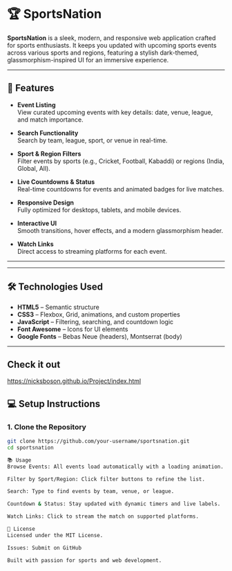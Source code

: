 # 🏆 SportsNation

**SportsNation** is a sleek, modern, and responsive web application crafted for sports enthusiasts. It keeps you updated with upcoming sports events across various sports and regions, featuring a stylish dark-themed, glassmorphism-inspired UI for an immersive experience.

---

## 🚀 Features

- **Event Listing**  
  View curated upcoming events with key details: date, venue, league, and match importance.

- **Search Functionality**  
  Search by team, league, sport, or venue in real-time.

- **Sport & Region Filters**  
  Filter events by sports (e.g., Cricket, Football, Kabaddi) or regions (India, Global, All).

- **Live Countdowns & Status**  
  Real-time countdowns for events and animated badges for live matches.

- **Responsive Design**  
  Fully optimized for desktops, tablets, and mobile devices.

- **Interactive UI**  
  Smooth transitions, hover effects, and a modern glassmorphism header.

- **Watch Links**  
  Direct access to streaming platforms for each event.

---


---

## 🛠 Technologies Used

- **HTML5** – Semantic structure  
- **CSS3** – Flexbox, Grid, animations, and custom properties  
- **JavaScript** – Filtering, searching, and countdown logic  
- **Font Awesome** – Icons for UI elements  
- **Google Fonts** – Bebas Neue (headers), Montserrat (body)

---
## Check it out 
https://nicksboson.github.io/Project/index.html


## 💻 Setup Instructions

### 1. Clone the Repository

```bash
git clone https://github.com/your-username/sportsnation.git
cd sportsnation

📚 Usage
Browse Events: All events load automatically with a loading animation.

Filter by Sport/Region: Click filter buttons to refine the list.

Search: Type to find events by team, venue, or league.

Countdown & Status: Stay updated with dynamic timers and live labels.

Watch Links: Click to stream the match on supported platforms.

📄 License
Licensed under the MIT License.

Issues: Submit on GitHub

Built with passion for sports and web development.

